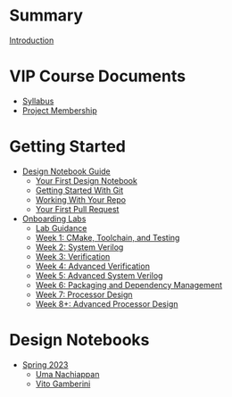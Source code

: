 # Summary

[Introduction](Intro.md)

# VIP Course Documents
- [Syllabus](vip_course_docs/syllabus.md)
- [Project Membership](vip_course_docs/membership.md)
# Getting Started
- [Design Notebook Guide]()
  - [Your First Design Notebook](getting_started/notebooks/01_first_design.md)
  - [Getting Started With Git](getting_started/notebooks/02_git.md)
  - [Working With Your Repo](getting_started/notebooks/03_dev_workflow.md)
  - [Your First Pull Request](getting_started/notebooks/04_first_pr.md)
- [Onboarding Labs]()
  - [Lab Guidance](getting_started/onboarding/00_guidance.md)
  - [Week 1: CMake, Toolchain, and Testing](getting_started/onboarding/01_cmake.md)
  - [Week 2: System Verilog](getting_started/onboarding/02_sv.md)
  - [Week 3: Verification](getting_started/onboarding/03_verification.md)
  - [Week 4: Advanced Verification](getting_started/onboarding/04_verification2.md)
  - [Week 5: Advanced System Verilog](getting_started/onboarding/05_advanced_sv.md)
  - [Week 6: Packaging and Dependency Management](getting_started/onboarding/06_dependencies.md)
  - [Week 7: Processor Design](getting_started/onboarding/07_cpu.md)
  - [Week 8+: Advanced Processor Design](getting_started/onboarding/08_cpu2.md)

# Design Notebooks
- [Spring 2023]()
  - [Uma Nachiappan](design_notebooks/2023spring/un2021.md)
  - [Vito Gamberini](design_notebooks/2023spring/nvg7278.md)
